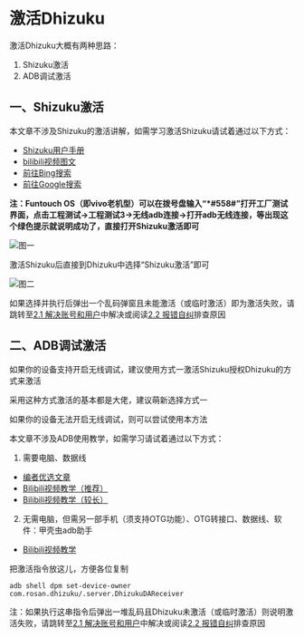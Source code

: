 # 激活Dhizuku

激活Dhizuku大概有两种思路：

1. Shizuku激活
2. ADB调试激活

## 一、Shizuku激活

本文章不涉及Shizuku的激活讲解，如需学习激活Shizuku请试着通过以下方式：

- [Shizuku用户手册](https://shizuku.rikka.app/zh-hans/guide/setup/)
- [bilibili视频图文](https://b23.tv/aUEo3cP)
- [前往Bing搜索](https://www.bing.com/search?q=%E6%80%8E%E6%A0%B7%E6%BF%80%E6%B4%BBShizuku)
- [前往Google搜索](https://www.google.com/search?q=%E5%A6%82%E4%BD%95%E6%BF%80%E6%B4%BBShizuku)

**注：Funtouch OS（即vivo老机型）可以在拨号盘输入“*#558#”打开工厂测试界面，点击工程测试→工程测试3→无线adb连接→打开adb无线连接，等出现这个绿色提示就说明成功了，直接打开Shizuku激活即可**

![图一](https://i0.hdslb.com/bfs/new_dyn/1f8958431ad15043b897050f47651850620655009.jpg@1053w_1560h_1c.webp)

激活Shizuku后直接到Dhizuku中选择“Shizuku激活”即可

![图二](https://i0.hdslb.com/bfs/new_dyn/3f6c1c4d06d62710e087fd5bb7eddce7620655009.jpg@1053w_2223h_1c.webp)

如果选择并执行后弹出一个乱码弹窗且未能激活（或临时激活）即为激活失败，请跳转至[2.1 解决账号和用户](https://github.com/qzgeek/Dhizuku/blob/main/2.1.账户.md)中解决或阅读[2.2 报错自纠](https://github.com/qzgeek/Dhizuku/blob/main/2.2.报错自纠.md)排查原因

## 二、ADB调试激活

如果你的设备支持开启无线调试，建议使用方式一激活Shizuku授权Dhizuku的方式来激活

采用这种方式激活的基本都是大佬，建议萌新选择方式一

如果你的设备无法开启无线调试，则可以尝试使用本方法

本文章不涉及ADB使用教学，如需学习请试着通过以下方式：

1. 需要电脑、数据线

- [编者优选文章](https://blog.csdn.net/weixin_40883833/article/details/131258378)
- [Bilibili视频教学（推荐）](https://www.bilibili.com/video/BV1hT421C7DR)
- [Bilibili视频教学（较长）](https://www.bilibili.com/video/BV1PM4y1V7nH)

2. 无需电脑，但需另一部手机（须支持OTG功能）、OTG转接口、数据线、软件：甲壳虫adb助手

- [Bilibili视频教学](https://www.bilibili.com/video/BV12f421S736)

把激活指令放这儿，方便各位复制

```
adb shell dpm set-device-owner com.rosan.dhizuku/.server.DhizukuDAReceiver
```

注：如果执行这串指令后弹出一堆乱码且Dhizuku未激活（或临时激活）则说明激活失败，请跳转至[2.1 解决账号和用户](https://github.com/qzgeek/Dhizuku/blob/main/2.1.账户.md)中解决或阅读[2.2 报错自纠](https://github.com/qzgeek/Dhizuku/blob/main/2.2.报错自纠.md)排查原因
